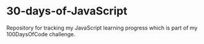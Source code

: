 # 30-days-of-JavaScript
Repository for tracking my JavaScript learning progress which is part of my 100DaysOfCode challenge.
